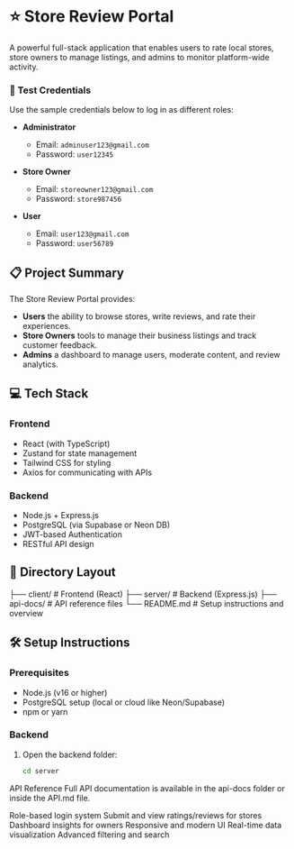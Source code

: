 # ⭐ Store Review Portal

A powerful full-stack application that enables users to rate local stores, store owners to manage listings, and admins to monitor platform-wide activity.

### 🔑 Test Credentials

Use the sample credentials below to log in as different roles:

- **Administrator**
  - Email: `adminuser123@gmail.com`
  - Password: `user12345`

- **Store Owner**
  - Email: `storeowner123@gmail.com`
  - Password: `store987456`

- **User**
  - Email: `user123@gmail.com`
  - Password: `user56789`

## 📋 Project Summary

The Store Review Portal provides:
- **Users** the ability to browse stores, write reviews, and rate their experiences.
- **Store Owners** tools to manage their business listings and track customer feedback.
- **Admins** a dashboard to manage users, moderate content, and review analytics.

## 💻 Tech Stack

### Frontend
- React (with TypeScript)
- Zustand for state management
- Tailwind CSS for styling
- Axios for communicating with APIs

### Backend
- Node.js + Express.js
- PostgreSQL (via Supabase or Neon DB)
- JWT-based Authentication
- RESTful API design

## 📁 Directory Layout

├── client/ # Frontend (React) ├── server/ # Backend (Express.js) ├── api-docs/ # API reference files └── README.md # Setup instructions and overview


## 🛠️ Setup Instructions

### Prerequisites
- Node.js (v16 or higher)
- PostgreSQL setup (local or cloud like Neon/Supabase)
- npm or yarn

### Backend
1. Open the backend folder:
   ```bash
   cd server


API Reference
Full API documentation is available in the api-docs folder or inside the API.md file.

Role-based login system
Submit and view ratings/reviews for stores
Dashboard insights for owners
Responsive and modern UI
Real-time data visualization
Advanced filtering and search


